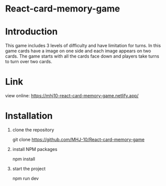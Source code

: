 # React-card-memory-game

# Introduction

This game includes 3 levels of difficulty and have limitation for turns.
 In this game cards have a image on one side and each image appears on two cards. The game starts with all the cards face down and players take turns to turn over two cards.
 
 # Link
 
 view online: https://mhj10-react-card-memory-game.netlify.app/

# Installation

1. clone the repository

   git clone https://github.com/MHJ-10/React-card-memory-game

2. install NPM packages

   npm install

3. start the project

   npm run dev
